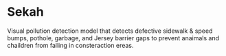 # Sekah
Visual pollution detection model that detects defective sidewalk & speed bumps, pothole, garbage, and Jersey barrier gaps to prevent anaimals and chaildren from falling in consteraction ereas. 
